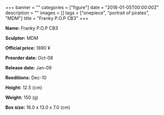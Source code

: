 +++
banner = ""
categories = ["figure"]
date = "2018-01-05T00:00:00Z"
description = ""
images = []
tags = ["onepiece", "portrait of pirates", "MDM"]
title = "Franky P.O.P CB3"
+++

**Name:** Franky P.O.P CB3

**Sculptor:** MDM

**Official price:** 1890 ¥

**Preorder date:** Oct-08

**Release date:** Jan-09

**Reeditions:** Dec-10

**Height:** 12.5 (cm)

**Weight:** 150 (g)

**Box size:** 16.0 x 13.0 x 7.0 (cm)


